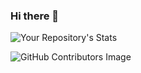 ### Hi there 👋

<!--
**gudlad/gudlad** is a ✨ _special_ ✨ repository because its `README.md` (this file) appears on your GitHub profile.

Here are some ideas to get you started:

- 🔭 I’m currently working on ...
- 🌱 I’m currently learning ...
- 👯 I’m looking to collaborate on ...
- 🤔 I’m looking for help with ...
- 💬 Ask me about ...
- 📫 How to reach me: ...
- 😄 Pronouns: ...
- ⚡ Fun fact: ...
-->
 
![Your Repository's Stats](https://github-readme-stats.vercel.app/api?username=gudlad&show_icons=true)
 
 
![GitHub Contributors Image](https://contrib.rocks/image?gudlad)
 
